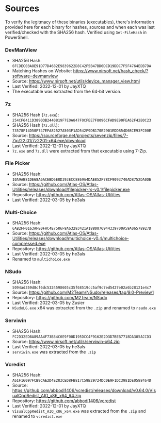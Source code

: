 # Sources
To verify the legitmacy of these binaries (executables), there's information provided here for each binary for hashes, sources and when each was last verified/checked with the SHA256 hash. Verified using `Get-FileHash` in PowerShell. 

### DevManView
- SHA256 Hash: `6FCDEC03A8E91D77D4682E9839622D8C42F5B47BD0DCD19DDC7F5F4764EDB7DA`
- Matching Hashes on Website: https://www.nirsoft.net/hash_check/?software=devmanview
- Source: https://www.nirsoft.net/utils/device_manager_view.html
- Last Verified: 2022-12-01 by JayXTQ
- The executable was extracted from the 64-bit version.

### 7z
- SHA256 Hash (`7z.exe`): `254CF6411D38903B2440819F7E0A847F0CFEE7F8096CFAD9E90FEA62F42B0C23`
- SHA256 Hash (`7z.dll`): `73578F14D50F747EFA82527A503F1AD542F9DB170E2901EDDB54D6BCE93FC00E`
- Source: https://sourceforge.net/projects/sevenzip/files/7-Zip/22.01/7z2201-x64.exe/download
- Last Verified: 2022-12-01 by JayXTQ
- `7z.exe` and `7z.dll` were extracted from that executable using 7-Zip.

### File Picker
- SHA256 Hash: `10A9AB81DE68A6ACEBD6E0D393ECC8869A4DAE852F78CF9093740AD8752DA0DE`
- Source: https://github.com/Atlas-OS/Atlas-Utilities/releases/download/filepicker-rs-v0.1/filepicker.exe
- Repository: https://github.com/Atlas-OS/Atlas-Utilities
- Last Verified: 2022-03-05 by he3als

### Multi-Choice
- SHA256 Hash: `6AB2FF0163AFE0FAC4E7506F9A63293421A1880076944339700A59A06578927D`
- Source: https://github.com/Atlas-OS/Atlas-Utilities/releases/download/multichoice-v0.4/multichoice-compressed.exe
- Repository: https://github.com/Atlas-OS/Atlas-Utilities
- Last Verified: 2022-03-05 by he3als
- Renamed to `multichoice.exe`

### NSudo
- SHA256 Hash: `5094ad359d8cf6dc5324598605c35f68519cc5af9c7ed5427e02a6b28121e4c7`
- Source: https://github.com/M2Team/NSudo/releases/tag/9.0-Preview1
- Repository: https://github.com/M2Team/NSudo
- Last Verified: 2022-03-05 by Zusier
- `NSudoLG.exe` x64 was extracted from the `.zip` and renamed to `nsudo.exe`

### Serviwin
- SHA256 Hash: `FC2D32ED8A89AA4F73B34C0E9F00D195DCC4F9162E2D3D7BEB7718DA305ACCD3`
- Source: https://www.nirsoft.net/utils/serviwin-x64.zip
- Last Verified: 2022-03-05 by he3als
- `serviwin.exe` was extracted from the `.zip`

### Vcredist
- SHA256 Hash: `A61F16097FCB9CAE2D4E203CED8FB817C59B29724DC0E9F1DC3981DE0588464D`
- Source: https://github.com/abbodi1406/vcredist/releases/download/v0.64.0/VisualCppRedist_AIO_x86_x64_64.zip
- Repository: https://github.com/abbodi1406/vcredist
- Last Verified: 2022-12-01 by JayXTQ
- `VisualCppRedist_AIO_x86_x64.exe` was extracted from the `.zip` and renamed to `vcredist.exe`
